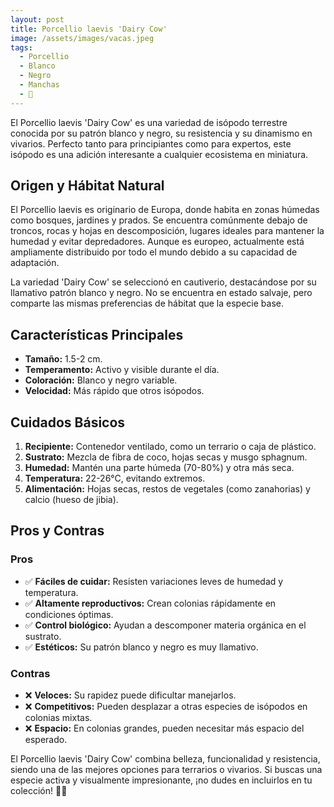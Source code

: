 ```yaml
---
layout: post
title: Porcellio laevis 'Dairy Cow'
image: /assets/images/vacas.jpeg
tags:
  - Porcellio
  - Blanco
  - Negro
  - Manchas
  - 🤑
---
```


El Porcellio laevis 'Dairy Cow' es una variedad de isópodo terrestre conocida por su patrón blanco y negro, su resistencia y su dinamismo en vivarios. Perfecto tanto para principiantes como para expertos, este isópodo es una adición interesante a cualquier ecosistema en miniatura.

## Origen y Hábitat Natural
El Porcellio laevis es originario de Europa, donde habita en zonas húmedas como bosques, jardines y prados. Se encuentra comúnmente debajo de troncos, rocas y hojas en descomposición, lugares ideales para mantener la humedad y evitar depredadores. Aunque es europeo, actualmente está ampliamente distribuido por todo el mundo debido a su capacidad de adaptación.

La variedad 'Dairy Cow' se seleccionó en cautiverio, destacándose por su llamativo patrón blanco y negro. No se encuentra en estado salvaje, pero comparte las mismas preferencias de hábitat que la especie base.

## Características Principales
- **Tamaño:** 1.5-2 cm.
- **Temperamento:** Activo y visible durante el día.
- **Coloración:** Blanco y negro variable.
- **Velocidad:** Más rápido que otros isópodos.

## Cuidados Básicos
1. **Recipiente:** Contenedor ventilado, como un terrario o caja de plástico.
2. **Sustrato:** Mezcla de fibra de coco, hojas secas y musgo sphagnum.
3. **Humedad:** Mantén una parte húmeda (70-80%) y otra más seca.
4. **Temperatura:** 22-26°C, evitando extremos.
5. **Alimentación:** Hojas secas, restos de vegetales (como zanahorias) y calcio (hueso de jibia).

## Pros y Contras
### Pros
- ✅ **Fáciles de cuidar:** Resisten variaciones leves de humedad y temperatura.
- ✅ **Altamente reproductivos:** Crean colonias rápidamente en condiciones óptimas.
- ✅ **Control biológico:** Ayudan a descomponer materia orgánica en el sustrato.
- ✅ **Estéticos:** Su patrón blanco y negro es muy llamativo.

### Contras
- ❌ **Veloces:** Su rapidez puede dificultar manejarlos.
- ❌ **Competitivos:** Pueden desplazar a otras especies de isópodos en colonias mixtas.
- ❌ **Espacio:** En colonias grandes, pueden necesitar más espacio del esperado.

El Porcellio laevis 'Dairy Cow' combina belleza, funcionalidad y resistencia, siendo una de las mejores opciones para terrarios o vivarios. Si buscas una especie activa y visualmente impresionante, ¡no dudes en incluirlos en tu colección! 🐄✨
